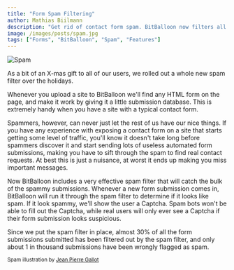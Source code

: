 ```yaml
---
title: "Form Spam Filtering"
author: Mathias Biilmann
description: "Get rid of contact form spam. BitBalloon now filters all form submissions."
image: /images/posts/spam.jpg
tags: ["Forms", "BitBalloon", "Spam", "Features"]
---
```


![Spam](/images/posts/spam.jpg)

As a bit of an X-mas gift to all of our users, we rolled out a whole new spam filter over the holidays.

Whenever you upload a site to BitBalloon we'll find any HTML form on the page, and make it work by giving it a little submission database. This is extremely handy when you have a site with a typical contact form.

<!-- excerpt -->

Spammers, however, can never just let the rest of us have our nice things. If you have any experience with exposing a contact form on a site that starts getting some level of traffic, you'll know it doesn't take long before spammers discover it and start sending lots of useless automated form submissions, making you have to sift through the spam to find real contact requests. At best this is just a nuisance, at worst it ends up making you miss important messages.

Now BitBalloon includes a very effective spam filter that will catch the bulk of the spammy submissions. Whenever a new form submission comes in, BitBalloon will run it through the spam filter to determine if it looks like spam. If it look spammy, we'll show the user a Captcha. Spam bots won't be able to fill out the Captcha, while real users will only ever see a Captcha if their form submission looks suspicious.

Since we put the spam filter in place, almost 30% of all the form submissions submitted has been filtered out by the spam filter, and only about 1 in thousand submissions have been wrongly flagged as spam.

<small>Spam illustration by [Jean Pierre Gallot](http://www.flickr.com/photos/jean_pierre_gallot_69009/8456188320/#)</small>
